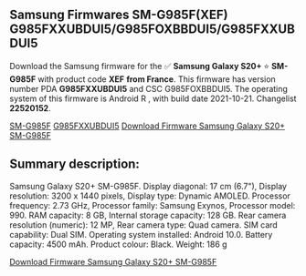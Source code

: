 <h2>Samsung Firmwares SM-G985F(XEF) G985FXXUBDUI5/G985FOXBBDUI5/G985FXXUBDUI5</h2>
Download the Samsung firmware for the ✅ <strong>Samsung Galaxy S20+ </strong> ⭐ <strong>SM-G985F</strong> with product code <strong>XEF</strong> <strong> from France</strong>. This firmware has version number PDA <strong>G985FXXUBDUI5</strong> and CSC G985FOXBBDUI5. The operating system of this firmware is Android R , with build date 2021-10-21. Changelist <strong>22520152</strong>.


[SM-G985F](https://samfirm.shop/samsung/model/SM-G985F)
[G985FXXUBDUI5](https://samfirm.shop/samsung/pda/G985FXXUBDUI5)
[Download Firmware Samsung Galaxy S20+ SM-G985F](https://samfirm.shop/samsung/firmware/467389)
<h2>Summary description:</h2>
<p>Samsung Galaxy S20+ SM-G985F. Display diagonal: 17 cm (6.7"), Display resolution: 3200 x 1440 pixels, Display type: Dynamic AMOLED. Processor frequency: 2.73 GHz, Processor family: Samsung Exynos, Processor model: 990. RAM capacity: 8 GB, Internal storage capacity: 128 GB. Rear camera resolution (numeric): 12 MP, Rear camera type: Quad camera. SIM card capability: Dual SIM. Operating system installed: Android 10.0. Battery capacity: 4500 mAh. Product colour: Black. Weight: 186 g</p>


[Download Firmware Samsung Galaxy S20+ SM-G985F](https://samfirm.shop/samsung/firmware/467389)
